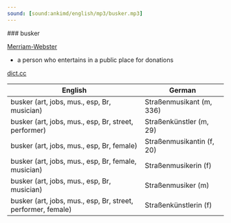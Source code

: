 ```yaml
---
sound: [sound:ankimd/english/mp3/busker.mp3]
---
```


\### busker

[Merriam-Webster](https://www.merriam-webster.com/dictionary/busker)

- a person who entertains in a public place for donations

[dict.cc](https://www.dict.cc/busker)

| English        | German       |
| -------------- | ------------ |
| busker (art, jobs, mus., esp, Br, musician) | Straßenmusikant (m, 336) |
| busker (art, jobs, mus., esp, Br, street, performer) | Straßenkünstler (m, 29) |
| busker (art, jobs, mus., esp, Br, female) | Straßenmusikantin (f, 20) |
| busker (art, jobs, mus., esp, Br, female, musician) | Straßenmusikerin (f) |
| busker (art, jobs, mus., esp, Br, musician) | Straßenmusiker (m) |
| busker (art, jobs, mus., esp, Br, street, performer, female) | Straßenkünstlerin (f) |
